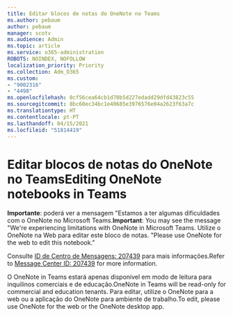 ```yaml
---
title: Editar blocos de notas do OneNote no Teams
ms.author: pebaum
author: pebaum
manager: scotv
ms.audience: Admin
ms.topic: article
ms.service: o365-administration
ROBOTS: NOINDEX, NOFOLLOW
localization_priority: Priority
ms.collection: Adm_O365
ms.custom:
- "9002316"
- "4498"
ms.openlocfilehash: 0cf56cea64cb1d70b5d227edadd29dfd43823c55
ms.sourcegitcommit: 8bc60ec34bc1e40685e3976576e04a2623f63a7c
ms.translationtype: HT
ms.contentlocale: pt-PT
ms.lasthandoff: 04/15/2021
ms.locfileid: "51814419"
---
```

# <a name="editing-onenote-notebooks-in-teams"></a><span data-ttu-id="ac511-102">Editar blocos de notas do OneNote no Teams</span><span class="sxs-lookup"><span data-stu-id="ac511-102">Editing OneNote notebooks in Teams</span></span>

<span data-ttu-id="ac511-103">**Importante**: poderá ver a mensagem "Estamos a ter algumas dificuldades com o OneNote no Microsoft Teams.</span><span class="sxs-lookup"><span data-stu-id="ac511-103">**Important**: You may see the message  "We're experiencing limitations with OneNote in Microsoft Teams.</span></span> <span data-ttu-id="ac511-104">Utilize o OneNote na Web para editar este bloco de notas. "</span><span class="sxs-lookup"><span data-stu-id="ac511-104">Please use OneNote for the web to edit this notebook."</span></span>  

<span data-ttu-id="ac511-105">Consulte [ID de Centro de Mensagens: 207439](https://admin.microsoft.com/Adminportal/Home?source=applauncher#MessageCenter?id=MC207439) para mais informações.</span><span class="sxs-lookup"><span data-stu-id="ac511-105">Refer to [Message Center ID: 207439](https://admin.microsoft.com/Adminportal/Home?source=applauncher#MessageCenter?id=MC207439) for more information.</span></span>

<span data-ttu-id="ac511-106">O OneNote in Teams estará apenas disponível em modo de leitura para inquilinos comerciais e de educação.</span><span class="sxs-lookup"><span data-stu-id="ac511-106">OneNote in Teams will be read-only for commercial and education tenants.</span></span> <span data-ttu-id="ac511-107">Para editar, utilize o OneNote para a web ou a aplicação do OneNote para ambiente de trabalho.</span><span class="sxs-lookup"><span data-stu-id="ac511-107">To edit, please use OneNote for the web or the OneNote desktop app.</span></span>
